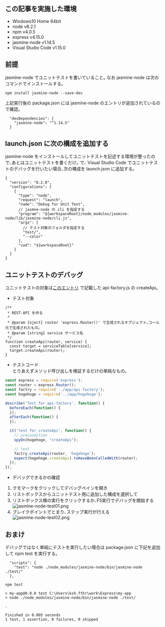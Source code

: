 ## この記事を実施した環境
* Windows10 Home 64bit
* node v8.2.1
* npm v4.0.5
* express v4.15.0
* jasmine-node v1.14.5
* Visual Studio Code v1.15.0

## 前提
jasmine-node でユニットテストを書いていること｡
なお jasmine-node は次のコマンドでインストールする｡

```
npm install jasmine-node --save-dev
```

上記実行後の package.json には jasmine-node のエントリが追加されているので確認｡

```javascript:package.jsonから抜粋
  "devDependencies": {
    "jasmine-node": "^1.14.5"
  }
```

## launch.json に次の構成を追加する
jasmine-node をインストールしてユニットテストを記述する環境が整ったので､あとはユニットテストを書くだけ｡
で､ Visual Studio Code でユニットテストのデバッグを行いたい場合､次の構成を launch.json に追加する｡

```javascript:launch.json(ユニットテストをデバッグするための構成)
{
  "version": "0.2.0",
  "configurations": [
    {
      "type": "node",
      "request": "launch",
      "name": "Debug for Unit Test",
      // jasmne-node の cli を指定する
      "program": "${workspaceRoot}/node_modules/jasmine-node/lib/jasmine-node/cli.js",
      "args": [
        // テスト対象のフォルダを指定する
        "test/",
        "--color"
      ],
      "cwd": "${workspaceRoot}"
    }
  ]
}
```
## ユニットテストのデバッグ
ユニットテストの対象は[このエントリ](http://qiita.com/ksh-fthr/items/6351e95922adbff22937) で記載した api-factory.js の createApi｡

* テスト対象

```javascript:api-factory.jsから抜粋
/**
 * REST-API を作る
 *
 * @param {oject} router 'express.Router()' で生成されるオブジェクト｡コール元で生成されたもの｡
 * @param {string} service サービス名
 */
function createApi(router, service) {
  const target = serviceTable[service];
  target.createApi(router);
}
```

* テストコード  
とりあえずメソッド呼び出しを検証するだけの単純なもの｡

```javascript:api-factory-spec.js
const express = require('express');
const router = express.Router();
const factry = require('../app/api-factory');
const hogehoge = require('../app/hogehoge');

describe('Test for api-factory', function() {
  beforeEach(function() {
  });
  afterEach(function() {
  });

  it('test for createApi', function() {
    // precondition
    spyOn(hogehoge, "createApi");

    // test
    factry.createApi(router, 'hogehoge');
    expect(hogehoge.createApi).toHaveBeenCalledWith(router);
  });
});
```

* デバッグできるかの確認  
 1. クモマークをクリックしてデバッグペインを開き
 1. リストボックスからユニットテスト用に追加した構成を選択して
 1. リストボックス横の実行をクリックするか､F5実行でデバッグを開始する
  ![jasmine-node-test01.png](https://qiita-image-store.s3.amazonaws.com/0/193342/2ea389ba-1ed1-c8eb-adf4-678b6cb3932e.png)
 1. ブレイクポイントでとまり､ステップ実行が行える
  ![jasmine-node-test02.png](https://qiita-image-store.s3.amazonaws.com/0/193342/5265172f-903f-9552-5434-813a551d82ac.png)

## おまけ
デバッグではなく単純にテストを実行したい場合は package.json に下記を追加して npm test を実行する｡

```javascript:package.json(テスト実行のための設定)
  "scripts": {
    "test": "node ./node_modules/jasmine-node/bin/jasmine-node ./test/"
  },
```

```:テスト実行
npm test
```

```:結果
> my-app@0.0.0 test C:\Users\ksh.fthr\work\Express\my-app
> node ./node_modules/jasmine-node/bin/jasmine-node ./test/

.

Finished in 0.005 seconds
1 test, 1 assertion, 0 failures, 0 skipped
```
